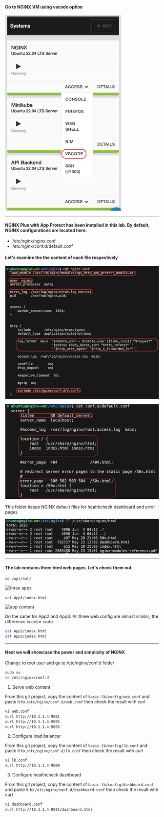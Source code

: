 #### Go to NGINX VM using vscode option

![vscode access](media/vscode_access.png)

---
#### NGINX Plus with App Protect has been installed in this lab. By default, NGINX configurations are located here:
- /etc/nginx/nginx.conf
- /etc/nginx/conf.d/default.conf

#### Let's examine the the content of each file respectively

![nginx conf](media/nginx_conf.png)

![default conf](media/default_conf.png)

This folder keeps NGINX default files for healthcheck dashboard and error pages

![usr share nginx html](media/usr_share_nginx_html.png)

---
#### The lab contains three html web pages. Let's check them out.
```cd /opt/hol/```

![three apps](media/three_apps.png)

```cat App1/index.html```

![app content](media/app_content.png)

Do the same for App2 and App3. All three web config are almost similar; the difference is color code.
```bash
cat App2/index.html
cat App3/index.html
```
---
#### Next we will showcase the power and simplicity of NGINX 

Change to root user and go to /etc/nginx/conf.d folder

```bash
sudo su -
cd /etc/nginx/conf.d
```

1. Serve web content
   
From this git project, copy the content of `basic-lb/config/web.conf` and paste it to `/etc/nginx/conf.d/web.conf` then check the result with curl

```bash
vi web.conf
curl http://10.1.1.4:9001
curl http://10.1.1.4:9002
curl http://10.1.1.4:9003
```

2. Configure load balancer
   
From this git project, copy the content of `basic-lb/config/lb.conf` and paste it to `/etc/nginx/conf.d/lb.conf` then check the result with curl

```bash
vi lb.conf
curl http://10.1.1.4:9000
```

3. Configure healthcheck dashboard
   
From this git project, copy the content of `basic-lb/config/dashboard.conf` and paste it to `/etc/nginx/conf.d/dashboard.conf` then check the result with curl

```bash 
vi dashboard.conf
curl http://10.1.1.4:8081/dashboard.html
```



